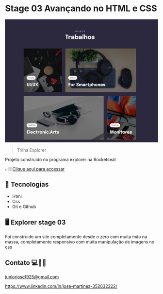 # Stage 03 Avançando no HTML e CSS

![preview](./.github/projeto_05.png)


> Trilha Explorer 

Projeto construido no programa explorer na Rocketseat


👉🏼[Clique aqui para accessar](https://projeto-05.netlify.app/)



##  🔧 Tecnologias


- Html 
- Css
- Git e Github

##  🖥️ Explorer stage 03


Foi construido um site completamente desde o zero com muita mão na massa, completamente responsivo com muita manipulação de imagens no css



## Contato 💻🧑‍💻 

juniorjose1925@gmail.com


https://www.linkedin.com/in/jose-martinez-352032222/
